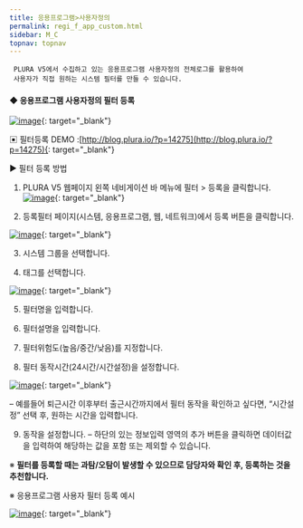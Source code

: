 ```yaml
---
title: 응용프로그램>사용자정의
permalink: regi_f_app_custom.html
sidebar: M_C
topnav: topnav
---
```



     PLURA V5에서 수집하고 있는 응용프로그램 사용자정의 전체로그를 활용하여
     사용자가 직접 원하는 시스템 필터를 만들 수 있습니다.

#### ◆ 응용프로그램 사용자정의 필터 등록

[![image](/docs/images/Manual/common/regi/custom/1.png)](/docs/images/Manual/common/regi/custom/1.png){: target="_blank"}

▣ 필터등록 DEMO :[http://blog.plura.io/?p=14275](http://blog.plura.io/?p=14275){: target="_blank"}

▶ 필터 등록 방법

1. PLURA V5 웹페이지 왼쪽 네비게이션 바 메뉴에 필터 > 등록을 클릭합니다.
[![image](/docs/images/Manual/common/regi/custom/2.png)](/docs/images/Manual/common/regi/custom/2.png){: target="_blank"}

2. 등록필터 페이지(시스템, 응용프로그램, 웹, 네트워크)에서 등록 버튼을 클릭합니다.

[![image](/docs/images/Manual/common/regi/custom/3.png)](/docs/images/Manual/common/regi/custom/3.png){: target="_blank"}

3. 시스템 그룹을 선택합니다.

4. 태그를 선택합니다.

[![image](/docs/images/Manual/common/regi/custom/4.png)](/docs/images/Manual/common/regi/custom/4.png){: target="_blank"}

5. 필터명을 입력합니다.

6. 필터설명을 입력합니다.

7. 필터위험도(높음/중간/낮음)를 지정합니다.

8. 필터 동작시간(24시간/시간설정)을 설정합니다.

[![image](/docs/images/Manual/common/regi/custom/5.png)](/docs/images/Manual/common/regi/custom/5.png){: target="_blank"}

– 예를들어 퇴근시간 이후부터 출근시간까지에서 필터 동작을 확인하고 싶다면, “시간설정” 선택 후, 원하는 시간을 입력합니다.

9. 동작을 설정합니다.
– 하단의 있는 정보입력 영역의 추가 버튼을 클릭하면 데이터값을 입력하여 해당하는 값을 포함 또는 제외할 수 있습니다.

※ **필터를 등록할 때는 과탐/오탐이 발생할 수 있으므로 담당자와 확인 후, 등록하는 것을 추천합니다.**

※ 응용프로그램 사용자 필터 등록 예시

[![image](/docs/images/Manual/common/regi/custom/6.png)](/docs/images/Manual/common/regi/custom/6.png){: target="_blank"}
